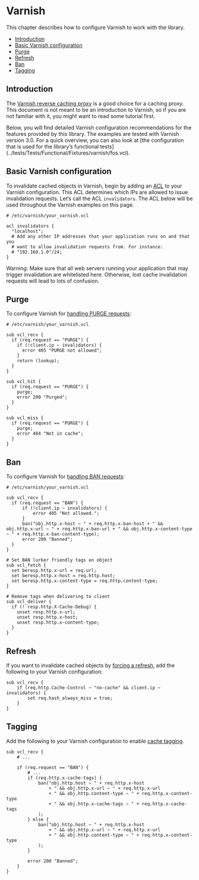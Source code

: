 Varnish
=======

This chapter describes how to configure Varnish to work with the library.

* [Introduction](#introduction)
* [Basic Varnish configuration](#basic-varnish-configuration)
* [Purge](#purge)
* [Refresh](#refresh)
* [Ban](#ban)
* [Tagging](#tagging)

Introduction
------------

The [Varnish reverse caching proxy](https://www.varnish-cache.org) is a good
choice for a caching proxy. This document is not meant to be an introduction to
Varnish, so if you are not familiar with it, you might want to read some
tutorial first.

Below, you will find detailed Varnish configuration recommendations for the
features provided by this library. The examples are tested with Varnish
version 3.0. For a quick overview, you can also look at [the configuration
that is used for the library’s functional tests]
(../tests/Tests/Functional/Fixtures/varnish/fos.vcl).

Basic Varnish configuration
---------------------------

To invalidate cached objects in Varnish, begin by adding an
[ACL](https://www.varnish-cache.org/docs/3.0/tutorial/vcl.html#example-3-acls)
to your Varnish configuration. This ACL determines which IPs are allowed to
issue invalidation requests. Let’s call the ACL `invalidators`. The ACL below
will be used throughout the Varnish examples on this page.

```varnish
# /etc/varnish/your_varnish.vcl

acl invalidators {
  "localhost";
  # Add any other IP addresses that your application runs on and that you
  # want to allow invalidation requests from. For instance:
  # "192.168.1.0"/24;
}
```

Warning: Make sure that all web servers running your application that may
trigger invalidation are whitelisted here. Otherwise, lost cache invalidation
requests will lead to lots of confusion.

Purge
-----

To configure Varnish for [handling PURGE requests](https://www.varnish-cache.org/docs/3.0/tutorial/purging.html):

```varnish
# /etc/varnish/your_varnish.vcl

sub vcl_recv {
  if (req.request == "PURGE") {
    if (!client.ip ~ invalidators) {
      error 405 "PURGE not allowed";
    }
    return (lookup);
  }
}

sub vcl_hit {
  if (req.request == "PURGE") {
    purge;
    error 200 "Purged";
  }
}

sub vcl_miss {
  if (req.request == "PURGE") {
    purge;
    error 404 "Not in cache";
  }
}
```

Ban
---

To configure Varnish for [handling BAN requests](https://www.varnish-software.com/static/book/Cache_invalidation.html#banning):

```varnish
# /etc/varnish/your_varnish.vcl

sub vcl_recv {
  if (req.request == "BAN") {
      if (!client.ip ~ invalidators) {
          error 405 "Not allowed.";
      }
      ban("obj.http.x-host ~ " + req.http.x-ban-host + " && obj.http.x-url ~ " + req.http.x-ban-url + " && obj.http.x-content-type ~ " + req.http.x-ban-content-type);
      error 200 "Banned";
  }
}

# Set BAN lurker friendly tags on object
sub vcl_fetch {
  set beresp.http.x-url = req.url;
  set beresp.http.x-host = req.http.host;
  set beresp.http.x-content-type = req.http.content-type;
}

# Remove tags when delivering to client
sub vcl_deliver {
  if (! resp.http.X-Cache-Debug) {
    unset resp.http.x-url;
    unset resp.http.x-host;
    unset resp.http.x-content-type;
  }
}
```

Refresh
-------

If you want to invalidate cached objects by [forcing a refresh](https://www.varnish-cache.org/trac/wiki/VCLExampleEnableForceRefresh),
add the following to your Varnish configuration:

```varnish
sub vcl_recv {
    if (req.http.Cache-Control ~ "no-cache" && client.ip ~ invalidators) {
        set req.hash_always_miss = true;
    }
}
```

Tagging
-------

Add the following to your Varnish configuration to enable [cache tagging](cache-invalidator.md#tags).

```varnish
sub vcl_recv {
    # ...

    if (req.request == "BAN") {
        # ...
        if (req.http.x-cache-tags) {
            ban("obj.http.host ~ " + req.http.x-host
                + " && obj.http.x-url ~ " + req.http.x-url
                + " && obj.http.content-type ~ " + req.http.x-content-type
                + " && obj.http.x-cache-tags ~ " + req.http.x-cache-tags
            );
        } else {
            ban("obj.http.host ~ " + req.http.x-host
                + " && obj.http.x-url ~ " + req.http.x-url
                + " && obj.http.content-type ~ " + req.http.x-content-type
            );
        }

        error 200 "Banned";
    }
}
```
